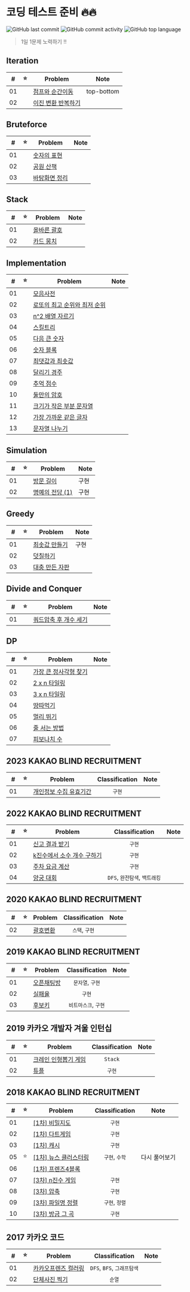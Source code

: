 # 코딩 테스트 준비 🔥🔥

![GitHub last commit](https://img.shields.io/github/last-commit/seongho-joo/Algorithm)
![GitHub commit activity](https://img.shields.io/github/commit-activity/m/seongho-joo/Algorithm)
![GitHub top language](https://img.shields.io/github/languages/top/seongho-joo/Algorithm?color=00599C)
> 1일 1문제 노력하기 ‼️

## Iteration

| #  | ⭐ | Problem                            | Note       |
|----|---|------------------------------------|------------|
| 01 |   | [점프와 순간이동](./Iteration/prg12980)   | top-bottom |
| 02 |   | [이진 변환 반복하기](./Iteration/prg17680) |            |

## Bruteforce

| #  | ⭐ | Problem                           | Note |
|----|---|-----------------------------------|------|
| 01 |   | [숫자의 표현](./Bruteforce/prg12924)   |      |
| 02 |   | [공원 산책](./Bruteforce/prg172928)   |      |
| 03 |   | [바탕화면 정리](./Bruteforce/prg161990) |      |

## Stack

| #  | ⭐ | Problem                    | Note |
|----|---|----------------------------|------|
| 01 |   | [올바른 괄호](./Stack/prg12909) |      |
| 02 |   | [카드 뭉치](./Stack/prg159994) |      |

## Implementation

| #  | ⭐ | Problem                                       | Note |
|----|---|-----------------------------------------------|------|
| 01 |   | [모음사전](./Implementation/모음사전)                 |      |
| 02 |   | [로또의 최고 순위와 최저 순위](./Implementation/prg77484) |      |
| 03 |   | [n^2 배열 자르기](./Implementation/prg87390)       |      |
| 04 |   | [스킬트리](./Implementation/prg49993)             |      |
| 05 |   | [다음 큰 숫자](./Implementation/prg12911)          |      |
| 06 |   | [숫자 블록](./Implementation/prg12923)            |      |
| 07 |   | [최댓값과 최솟값](./Implementation/prg12939)         |      |
| 08 |   | [달리기 경주](./Implementation/prg178871)          |      |
| 09 |   | [추억 점수](./Implementation/prg176963)           |      |
| 10 |   | [둘만의 암호](./Implementation/prg155652)          |      |
| 11 |   | [크기가 작은 부분 문자열](./Implementation/prg147355)   |      |
| 12 |   | [가장 가까운 같은 글자](./Implementation/prg142086)    |      |
| 13 |   | [문자열 나누기](./Implementation/prg140108.py)      |      |

## Simulation

| #  | ⭐ | Problem                                 | Note |
|----|---|-----------------------------------------|------|
| 01 |   | [방문 길이](./Simulation/prg49994)          | 구현   |
| 02 |   | [명예의 전당 (1)](./Simulation/prg138477.py) | 구현   |

## Greedy

| #  | ⭐ | Problem                        | Note |
|----|---|--------------------------------|------|
| 01 |   | [최솟값 만들기](./Greedy/prg12941)   | 구현   |
| 02 |   | [덧칠하기](./Greedy/prg161989)     |      |
| 03 |   | [대충 만든 자판](./Greedy/prg160586) |      |

## Divide and Conquer

| #  | ⭐ | Problem                                     | Note |
|----|---|---------------------------------------------|------|
| 01 |   | [쿼드압축 후 개수 세기](./DivideAndConquer/prg68936) |

## DP

| #  | ⭐ | Problem                       | Note |
|----|---|-------------------------------|------|
| 01 |   | [가장 큰 정사각형 찾기](./DP/prg12905) |
| 02 |   | [2 x n 타일링](./DP/prg12900)    |
| 03 |   | [3 x n 타일링](./DP/prg12902)    |
| 04 |   | [땅따먹기](./DP/prg12913)         |
| 05 |   | [멀리 뛰기](./DP/prg12914)        |
| 06 |   | [줄 서는 방법](./DP/prg12936)      |
| 07 |   | [피보나치 수](./DP/prg12945)       |

## 2023 KAKAO BLIND RECRUITMENT

| #  | ⭐ | Problem                                           | Classification | Note |
|:--:|:-:|---------------------------------------------------|:--------------:|:----:|
| 01 |   | [개인정보 수집 유효기간](./2023_KAKAO_BLIND_RECRUITMENT/P1) |      `구현`      |      |

## 2022 KAKAO BLIND RECRUITMENT

| #  | ⭐ | Problem                                              |    Classification     | Note |
|:--:|:-:|------------------------------------------------------|:---------------------:|:----:|
| 01 |   | [신고 결과 받기](./2022_KAKAO_BLIND_RECRUITMENT/P1)        |         `구현`          |      |
| 02 |   | [k진수에서 소수 개수 구하기](./2022_KAKAO_BLIND_RECRUITMENT/P2) |         `구현`          |      |
| 03 |   | [주차 요금 계산](./2022_KAKAO_BLIND_RECRUITMENT/P3)        |         `구현`          |      |
| 04 |   | [양궁 대회](./2022_KAKAO_BLIND_RECRUITMENT/P4)           | `DFS`, `완전탐색`, `백트래킹` |      |

## 2020 KAKAO BLIND RECRUITMENT

| #  | ⭐ | Problem                                   | Classification | Note |
|:--:|:-:|-------------------------------------------|:--------------:|:----:|
| 02 |   | [괄호변환](./2020_KAKAO_BLIND_RECRUITMENT/P2) |   `스택`, `구현`   |      |

## 2019 KAKAO BLIND RECRUITMENT

| #  | ⭐ | Problem                                    | Classification | Note |
|:--:|:-:|--------------------------------------------|:--------------:|:----:|
| 01 |   | [오픈채팅방](./2019_KAKAO_BLIND_RECRUITMENT/P1) |  `문자열`, `구현`   |      |
| 02 |   | [실패율](./2019_KAKAO_BLIND_RECRUITMENT/P2)   |      `구현`      |      |
| 03 |   | [후보키](./2019_KAKAO_BLIND_RECRUITMENT/P3)   | `비트마스크`, `구현`  |      |

## 2019 카카오 개발자 겨울 인턴십

| #  | ⭐ | Problem                                  | Classification | Note |
|:--:|:-:|------------------------------------------|:--------------:|:----:|
| 01 |   | [크레인 인형뽑기 게임](./_2019_카카오_개발자_겨울_인턴십/P1) |    `Stack`     |      |
| 02 |   | [튜플](./2019_카카오_개발자_겨울_인턴십/P2)           |      `구현`      |      |

## 2018 KAKAO BLIND RECRUITMENT

| #  | ⭐ | Problem                                              | Classification |  Note   |
|:--:|:-:|------------------------------------------------------|:--------------:|:-------:|
| 01 |   | [[1차] 비밀지도](./2018_KAKAO_BLIND_RECRUITMENT/P1)       |      `구현`      |         |
| 02 |   | [[1차] 다트게임](./2018_KAKAO_BLIND_RECRUITMENT/P2)       |      `구현`      |         |
| 03 |   | [[1차] 캐시](./2018_KAKAO_BLIND_RECRUITMENT/P3)         |      `구현`      |         |
| 05 | ⭐ | [[1차] 뉴스 클러스터링](./2018_KAKAO_BLIND_RECRUITMENT/P5)   |   `구현`, `수학`   | 다시 풀어보기 |
| 06 |   | [[1차] 프렌즈4블록](./2018_KAKAO_BLIND_RECRUITMENT/P6)     |                |         |
| 07 |   | [[3차] n진수 게임](./2018_KAKAO_BLIND_RECRUITMENT/_3차/P1) |      `구현`      |         |
| 08 |   | [[3차] 압축](./2018_KAKAO_BLIND_RECRUITMENT/_3차/P2)     |      `구현`      |         |
| 09 |   | [[3차] 파일명 정렬](./2018_KAKAO_BLIND_RECRUITMENT/_3차/P3) |   `구현`, `정렬`   |         |
| 10 |   | [[3차] 방금 그 곡](./2018_KAKAO_BLIND_RECRUITMENT/_3차/P4) |      `구현`      |         |

## 2017 카카오 코드

| #  | ⭐ | Problem                        |    Classification     | Note |
|:--:|---|--------------------------------|:---------------------:|------|
| 01 |   | [카카오프렌즈 컬러링](./2017_카카오_코드/예선) | `DFS`, `BFS`, `그래프탐색` |      |
| 02 |   | [단체사진 찍기](./2017_카카오_코드/본선)    |         `순열`          |      |



